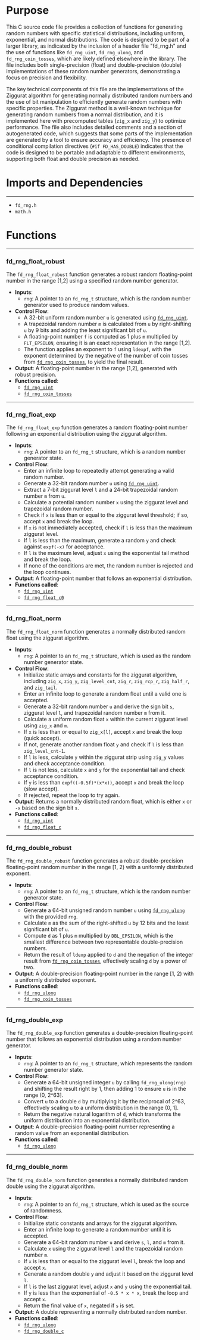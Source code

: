 # Purpose
This C source code file provides a collection of functions for generating random numbers with specific statistical distributions, including uniform, exponential, and normal distributions. The code is designed to be part of a larger library, as indicated by the inclusion of a header file "fd_rng.h" and the use of functions like `fd_rng_uint`, `fd_rng_ulong`, and `fd_rng_coin_tosses`, which are likely defined elsewhere in the library. The file includes both single-precision (float) and double-precision (double) implementations of these random number generators, demonstrating a focus on precision and flexibility.

The key technical components of this file are the implementations of the Ziggurat algorithm for generating normally distributed random numbers and the use of bit manipulation to efficiently generate random numbers with specific properties. The Ziggurat method is a well-known technique for generating random numbers from a normal distribution, and it is implemented here with precomputed tables (`zig_x` and `zig_y`) to optimize performance. The file also includes detailed comments and a section of autogenerated code, which suggests that some parts of the implementation are generated by a tool to ensure accuracy and efficiency. The presence of conditional compilation directives (`#if FD_HAS_DOUBLE`) indicates that the code is designed to be portable and adaptable to different environments, supporting both float and double precision as needed.
# Imports and Dependencies

---
- `fd_rng.h`
- `math.h`


# Functions

---
### fd\_rng\_float\_robust<!-- {{#callable:fd_rng_float_robust}} -->
The `fd_rng_float_robust` function generates a robust random floating-point number in the range [1,2] using a specified random number generator.
- **Inputs**:
    - `rng`: A pointer to an `fd_rng_t` structure, which is the random number generator used to produce random values.
- **Control Flow**:
    - A 32-bit uniform random number `u` is generated using [`fd_rng_uint`](fd_rng.h.driver.md#fd_rng_uint).
    - A trapezoidal random number `m` is calculated from `u` by right-shifting `u` by 9 bits and adding the least significant bit of `u`.
    - A floating-point number `f` is computed as 1 plus `m` multiplied by `FLT_EPSILON`, ensuring it is an exact representation in the range [1,2].
    - The function applies an exponent to `f` using `ldexpf`, with the exponent determined by the negative of the number of coin tosses from [`fd_rng_coin_tosses`](fd_rng.h.driver.md#fd_rng_coin_tosses), to yield the final result.
- **Output**: A floating-point number in the range [1,2], generated with robust precision.
- **Functions called**:
    - [`fd_rng_uint`](fd_rng.h.driver.md#fd_rng_uint)
    - [`fd_rng_coin_tosses`](fd_rng.h.driver.md#fd_rng_coin_tosses)


---
### fd\_rng\_float\_exp<!-- {{#callable:fd_rng_float_exp}} -->
The `fd_rng_float_exp` function generates a random floating-point number following an exponential distribution using the ziggurat algorithm.
- **Inputs**:
    - `rng`: A pointer to an `fd_rng_t` structure, which is a random number generator state.
- **Control Flow**:
    - Enter an infinite loop to repeatedly attempt generating a valid random number.
    - Generate a 32-bit random number `u` using [`fd_rng_uint`](fd_rng.h.driver.md#fd_rng_uint).
    - Extract a 7-bit ziggurat level `l` and a 24-bit trapezoidal random number `m` from `u`.
    - Calculate a potential random number `x` using the ziggurat level and trapezoidal random number.
    - Check if `x` is less than or equal to the ziggurat level threshold; if so, accept `x` and break the loop.
    - If `x` is not immediately accepted, check if `l` is less than the maximum ziggurat level.
    - If `l` is less than the maximum, generate a random `y` and check against `expf(-x)` for acceptance.
    - If `l` is the maximum level, adjust `x` using the exponential tail method and break the loop.
    - If none of the conditions are met, the random number is rejected and the loop continues.
- **Output**: A floating-point number that follows an exponential distribution.
- **Functions called**:
    - [`fd_rng_uint`](fd_rng.h.driver.md#fd_rng_uint)
    - [`fd_rng_float_c0`](fd_rng.h.driver.md#fd_rng_float_c0)


---
### fd\_rng\_float\_norm<!-- {{#callable:fd_rng_float_norm}} -->
The `fd_rng_float_norm` function generates a normally distributed random float using the ziggurat algorithm.
- **Inputs**:
    - `rng`: A pointer to an `fd_rng_t` structure, which is used as the random number generator state.
- **Control Flow**:
    - Initialize static arrays and constants for the ziggurat algorithm, including `zig_x`, `zig_y`, `zig_level_cnt`, `zig_r`, `zig_rcp_r`, `zig_half_r`, and `zig_tail`.
    - Enter an infinite loop to generate a random float until a valid one is accepted.
    - Generate a 32-bit random number `u` and derive the sign bit `s`, ziggurat level `l`, and trapezoidal random number `m` from it.
    - Calculate a uniform random float `x` within the current ziggurat level using `zig_x` and `m`.
    - If `x` is less than or equal to `zig_x[l]`, accept `x` and break the loop (quick accept).
    - If not, generate another random float `y` and check if `l` is less than `zig_level_cnt-1`.
    - If `l` is less, calculate `y` within the ziggurat strip using `zig_y` values and check acceptance condition.
    - If `l` is not less, calculate `x` and `y` for the exponential tail and check acceptance condition.
    - If `y` is less than `expf((-0.5f)*(x*x))`, accept `x` and break the loop (slow accept).
    - If rejected, repeat the loop to try again.
- **Output**: Returns a normally distributed random float, which is either `x` or `-x` based on the sign bit `s`.
- **Functions called**:
    - [`fd_rng_uint`](fd_rng.h.driver.md#fd_rng_uint)
    - [`fd_rng_float_c`](fd_rng.h.driver.md#fd_rng_float_c)


---
### fd\_rng\_double\_robust<!-- {{#callable:fd_rng_double_robust}} -->
The `fd_rng_double_robust` function generates a robust double-precision floating-point random number in the range [1, 2) with a uniformly distributed exponent.
- **Inputs**:
    - `rng`: A pointer to an `fd_rng_t` structure, which is the random number generator state.
- **Control Flow**:
    - Generate a 64-bit unsigned random number `u` using [`fd_rng_ulong`](fd_rng.h.driver.md#fd_rng_ulong) with the provided `rng`.
    - Calculate `m` as the sum of the right-shifted `u` by 12 bits and the least significant bit of `u`.
    - Compute `d` as 1 plus `m` multiplied by `DBL_EPSILON`, which is the smallest difference between two representable double-precision numbers.
    - Return the result of `ldexp` applied to `d` and the negation of the integer result from [`fd_rng_coin_tosses`](fd_rng.h.driver.md#fd_rng_coin_tosses), effectively scaling `d` by a power of two.
- **Output**: A double-precision floating-point number in the range [1, 2) with a uniformly distributed exponent.
- **Functions called**:
    - [`fd_rng_ulong`](fd_rng.h.driver.md#fd_rng_ulong)
    - [`fd_rng_coin_tosses`](fd_rng.h.driver.md#fd_rng_coin_tosses)


---
### fd\_rng\_double\_exp<!-- {{#callable:fd_rng_double_exp}} -->
The `fd_rng_double_exp` function generates a double-precision floating-point number that follows an exponential distribution using a random number generator.
- **Inputs**:
    - `rng`: A pointer to an `fd_rng_t` structure, which represents the random number generator state.
- **Control Flow**:
    - Generate a 64-bit unsigned integer `u` by calling `fd_rng_ulong(rng)` and shifting the result right by 1, then adding 1 to ensure `u` is in the range (0, 2^63].
    - Convert `u` to a double `d` by multiplying it by the reciprocal of 2^63, effectively scaling `u` to a uniform distribution in the range (0, 1].
    - Return the negative natural logarithm of `d`, which transforms the uniform distribution into an exponential distribution.
- **Output**: A double-precision floating-point number representing a random value from an exponential distribution.
- **Functions called**:
    - [`fd_rng_ulong`](fd_rng.h.driver.md#fd_rng_ulong)


---
### fd\_rng\_double\_norm<!-- {{#callable:fd_rng_double_norm}} -->
The `fd_rng_double_norm` function generates a normally distributed random double using the ziggurat algorithm.
- **Inputs**:
    - `rng`: A pointer to an `fd_rng_t` structure, which is used as the source of randomness.
- **Control Flow**:
    - Initialize static constants and arrays for the ziggurat algorithm.
    - Enter an infinite loop to generate a random number until it is accepted.
    - Generate a 64-bit random number `u` and derive `s`, `l`, and `m` from it.
    - Calculate `x` using the ziggurat level `l` and the trapezoidal random number `m`.
    - If `x` is less than or equal to the ziggurat level `l`, break the loop and accept `x`.
    - Generate a random double `y` and adjust it based on the ziggurat level `l`.
    - If `l` is the last ziggurat level, adjust `x` and `y` using the exponential tail.
    - If `y` is less than the exponential of `-0.5 * x * x`, break the loop and accept `x`.
    - Return the final value of `x`, negated if `s` is set.
- **Output**: A double representing a normally distributed random number.
- **Functions called**:
    - [`fd_rng_ulong`](fd_rng.h.driver.md#fd_rng_ulong)
    - [`fd_rng_double_c`](fd_rng.h.driver.md#fd_rng_double_c)


